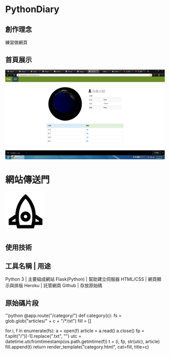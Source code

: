 # PythonDiary

## 創作理念

練習做網頁

## 首頁展示

 
![](https://github.com/ryan-38381244/PythonDiary/raw/master/%E7%B6%B2%E7%AB%99%E6%88%AA%E5%9C%96.png)

# 網站傳送門
[![](https://github.com/ryan-38381244/PythonDiary/raw/master/iconfinder_Missile_rocket_rocket_launch_spacecraft_spaceship_4801275.png)](https://diarypython.herokuapp.com)

## 使用技術

工具名稱 | 用途
------------------
Python 3 | 主要組成網站
Flask(Python) | 幫助建立伺服器
HTML/CSS | 網頁顯示與排版
Heroku | 託管網頁
Github | 存放原始碼

## 原始碼片段

‵‵‵python
@app.route("/category/<c>")
def category(c):
  fs = glob.glob("articles/" + c + "/*.txt")
  fill = []
  
  for i, f in enumerate(fs):
    a = open(f)
    article = a.read()
    a.close()
    fp = f.split("/")[-1].replace(".txt", "")
    utc = datetime.utcfromtimestamp(os.path.getmtime(f))
    t = (i, fp, str(utc), article)
    fill.append(t)
  return render_template("category.html", cat=fill, title=c)
